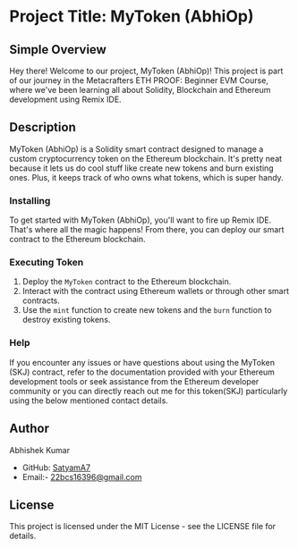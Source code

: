 # Project Title: MyToken (AbhiOp)

## Simple Overview

Hey there! Welcome to our project, MyToken (AbhiOp)! This project is part of our journey in the Metacrafters ETH PROOF: Beginner EVM Course, where we've been learning all about Solidity, Blockchain and Ethereum development using Remix IDE.

## Description

MyToken (AbhiOp) is a Solidity smart contract designed to manage a custom cryptocurrency token on the Ethereum blockchain. It's pretty neat because it lets us do cool stuff like create new tokens and burn existing ones. Plus, it keeps track of who owns what tokens, which is super handy.

### Installing
To get started with MyToken (AbhiOp), you'll want to fire up Remix IDE. That's where all the magic happens! From there, you can deploy our smart contract to the Ethereum blockchain.

### Executing Token

1. Deploy the `MyToken` contract to the Ethereum blockchain.
2. Interact with the contract using Ethereum wallets or through other smart contracts.
3. Use the `mint` function to create new tokens and the `burn` function to destroy existing tokens.

### Help

If you encounter any issues or have questions about using the MyToken (SKJ) contract, refer to the documentation provided with your Ethereum development tools or seek assistance from the Ethereum developer community or you can directly reach out me for this token(SKJ) particularly using the below mentioned contact details.

## Author

Abhishek Kumar
  - GitHub: [SatyamA7](https://github.com/theabhi18)
  - Email:- 22bcs16396@gmail.com

## License

This project is licensed under the MIT License - see the LICENSE file for details.
